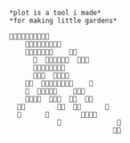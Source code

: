                                         
                                        
                                        
                                        
    *plot is a tool i made*
    *for making little gardens*                                    
                                        
    🌱🌱🌱🌱🌱🌱🌱🌱🌱🌱                
        🌱🌱🌱🌱🌱🌱🌱🌱🌱              
        🌱🌱🌱🌱🌱🌱🌱    🌱🌱          
          🌱  🌱🌱🌱🌱🌱🌱  🌱🌱🌱      
          🌱🌱🌱🌱🌱🌱🌱🌱              
          🌱🌱🌱  🌱🌱🌱🌱              
        🌱🌱  🌱🌱🌱🌱🌱🌱🌱🌱    🌱    
        🌱  🌱🌱🌱🌱🌱    🌱🌱🌱        
        🌱🌱🌱🌱  🌱🌱🌱  🌱🌱  🌱🌱    
      🌱🌱        🌱🌱  🌱🌱      🌱    
      🌱      🌱        🌱🌱🌱🌱        
                🌱              🌱      
                              🌱🌱      
                                        